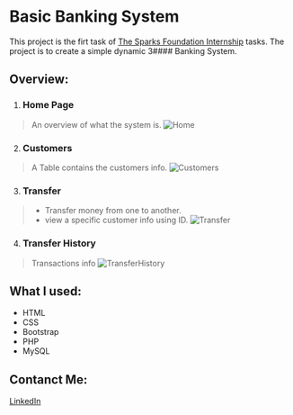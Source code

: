 # Basic Banking System
This project is the firt task of [The Sparks Foundation Internship](https://www.thesparksfoundationsingapore.org/) tasks. The project is to create a simple dynamic 3#### Banking System.
 ## Overview:
  1. ### Home Page
   > An overview of what the system is.
   ![Home](https://user-images.githubusercontent.com/78312680/208903964-7c5d4e14-ffee-4a21-b7b3-c7b6fa402c12.jpeg)
 2. ### Customers
   > A Table contains the customers info.
   ![Customers](https://user-images.githubusercontent.com/78312680/208904538-58f85de5-130a-4beb-9442-11bf65626a42.jpeg)

 3. ### Transfer
   > * Transfer money from one to another.
   > * view a specific customer info using ID.
   ![Transfer](https://user-images.githubusercontent.com/78312680/208904646-849af737-706c-424a-818a-60cb89a9f017.jpeg)

 4. ### Transfer History
   > Transactions info 
   ![TransferHistory](https://user-images.githubusercontent.com/78312680/208904719-1eb2e9cc-54e6-4845-97db-1f93ff207c81.jpeg)
   
   ## What I used:
   * HTML
   * CSS
   * Bootstrap
   * PHP
   * MySQL
 ## Contanct Me:
 [LinkedIn](https://www.linkedin.com/in/alaaelsanteel/)
 
